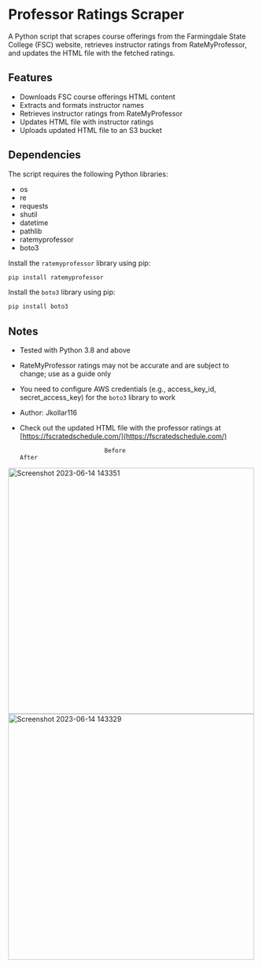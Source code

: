 # Professor Ratings Scraper

A Python script that scrapes course offerings from the Farmingdale State College (FSC) website, retrieves instructor ratings from RateMyProfessor, and updates the HTML file with the fetched ratings.

## Features

- Downloads FSC course offerings HTML content
- Extracts and formats instructor names
- Retrieves instructor ratings from RateMyProfessor
- Updates HTML file with instructor ratings
- Uploads updated HTML file to an S3 bucket

## Dependencies

The script requires the following Python libraries:

- os
- re
- requests
- shutil
- datetime
- pathlib
- ratemyprofessor
- boto3

Install the `ratemyprofessor` library using pip:

```bash
pip install ratemyprofessor
```

Install the `boto3` library using pip:

```bash
pip install boto3
```

## Notes

- Tested with Python 3.8 and above
- RateMyProfessor ratings may not be accurate and are subject to change; use as a guide only
- You need to configure AWS credentials (e.g., access_key_id, secret_access_key) for the `boto3` library to work
- Author: Jkollar116
- Check out the updated HTML file with the professor ratings at [https://fscratedschedule.com/](https://fscratedschedule.com/)

                              Before                                                            After
 <img width="500" alt="Screenshot 2023-06-14 143351" src="https://github.com/Jkollar116/FSC-Professor-Ratings-Scraper/assets/77344875/249a2f16-0d9a-4cea-8ad3-bd65e563ab43">              
<img width="500" alt="Screenshot 2023-06-14 143329" src="https://github.com/Jkollar116/FSC-Professor-Ratings-Scraper/assets/77344875/193516b8-d8f9-4e8a-a96b-c86e630e327f">


